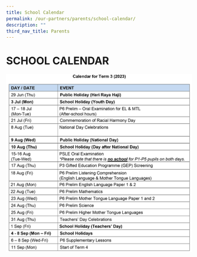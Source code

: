 ```yaml
---
title: School Calendar
permalink: /our-partners/parents/school-calendar/
description: ""
third_nav_title: Parents
---
```

# **SCHOOL CALENDAR**

![](/images/2023%20term%203.jpg)